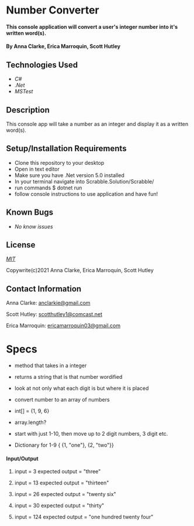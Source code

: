 # Number Converter

#### This console application will convert a user's integer number into it's written word(s).

#### By Anna Clarke, Erica Marroquin, Scott Hutley

## Technologies Used

* _C#_
* _.Net_
* _MSTest_

## Description

This console app will take a number as an integer and display it as a written word(s).

## Setup/Installation Requirements

* Clone this repository to your desktop
* Open in text editor
* Make sure you have .Net version 5.0 installed
* In your terminal navigate into Scrabble.Solution/Scrabble/
* run commands $ dotnet run
* follow console instructions to use application and have fun!

## Known Bugs

* _No know issues_

## License

_[MIT](https://opensource.org/licenses/MIT)_

Copywrite(c)2021 Anna Clarke, Erica Marroquin, Scott Hutley

## Contact Information

Anna Clarke: anclarkie@gmail.com

Scott Hutley: scotthutley1@comcast.net

Erica Marroquin: ericamarroquin03@gmail.com

# Specs

* method that takes in a integer
* returns a string that is that number wordified
* look at not only what each digit is but where it is placed
* convert number to an array of numbers
* int[] = {1, 9, 6}
* array.length?


* start with just 1-10, then move up to 2 digit numbers, 3 digit etc.
* Dictionary for 1-9 { {1, "one"}, {2, "two"}}


#### Input/Output

1. input = 3
   expected output = "three"

2. input = 13
   expected output = "thirteen"

3. input = 26
   expected output = "twenty six"

4. input = 30
   expected output = "thirty"

5. input = 124
   expected output = "one hundred twenty four"